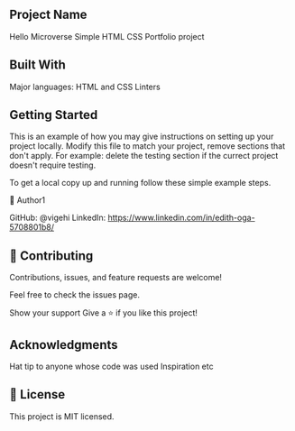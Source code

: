
## Project Name
Hello Microverse
Simple HTML CSS  Portfolio project


## Built With
Major languages: HTML and CSS
Linters

## Getting Started
This is an example of how you may give instructions on setting up your project locally. Modify this file to match your project, remove sections that don't apply. For example: delete the testing section if the currect project doesn't require testing.

To get a local copy up and running follow these simple example steps.


👤 Author1

GitHub: @vigehi
LinkedIn: https://www.linkedin.com/in/edith-oga-5708801b8/

## 🤝 Contributing
Contributions, issues, and feature requests are welcome!

Feel free to check the issues page.

Show your support
Give a ⭐️ if you like this project!

## Acknowledgments
Hat tip to anyone whose code was used
Inspiration
etc

## 📝 License
This project is MIT licensed.
